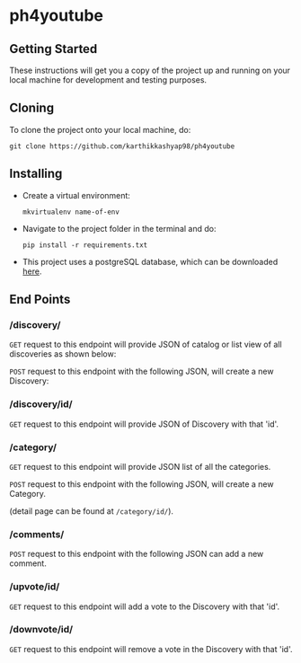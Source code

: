 # ph4youtube

## Getting Started
These instructions will get you a copy of the project up and running on your local machine for development and testing purposes.

## Cloning 
To clone the project onto your local machine, do:
```
git clone https://github.com/karthikkashyap98/ph4youtube
```
## Installing
- Create a virtual environment:
  ```
  mkvirtualenv name-of-env
  ```
- Navigate to the project folder in the terminal and do:
  ```
  pip install -r requirements.txt
  ```
- This project uses a postgreSQL database, which can be downloaded [here](https://www.openscg.com/postgresql/installers.jsp/).

## End Points

  ###  /discovery/
  `GET` request to this endpoint will provide JSON of catalog or list view of all discoveries as shown below:
  
  `POST` request to this endpoint with the following JSON, will create a new Discovery:
  
  
  ### /discovery/id/
  `GET` request to this endpoint will provide JSON of Discovery with that 'id'. 
  
  ### /category/    
  `GET` request to this endpoint will provide JSON list of all the categories.
  
  `POST` request to this endpoint with the following JSON, will create a new Category.
  
  (detail page can be found at `/category/id/`).
  
  ### /comments/
  `POST` request to this endpoint with the following JSON can add a new comment. 
  
  
  ### /upvote/id/
  `GET` request to this endpoint will add a vote to the Discovery with that 'id'.
  
  ### /downvote/id/
  `GET` request to this endpoint will remove a vote in the Discovery with that 'id'.
  
  
  
  
  
